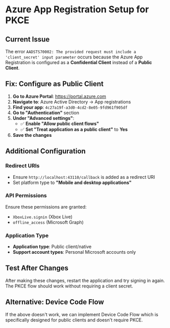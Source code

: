 # Azure App Registration Setup for PKCE

## Current Issue
The error `AADSTS70002: The provided request must include a 'client_secret' input parameter` occurs because the Azure App Registration is configured as a **Confidential Client** instead of a **Public Client**.

## Fix: Configure as Public Client

1. **Go to Azure Portal**: https://portal.azure.com
2. **Navigate to**: Azure Active Directory → App registrations
3. **Find your app**: `4c27a19f-a3d0-4cd2-8e05-9fd961f905df`
4. **Go to "Authentication"** section
5. **Under "Advanced settings"**:
   - ✅ **Enable "Allow public client flows"** 
   - ✅ **Set "Treat application as a public client"** to **Yes**
6. **Save the changes**

## Additional Configuration

### Redirect URIs
- Ensure `http://localhost:43110/callback` is added as a redirect URI
- Set platform type to **"Mobile and desktop applications"**

### API Permissions
Ensure these permissions are granted:
- `XboxLive.signin` (Xbox Live)
- `offline_access` (Microsoft Graph)

### Application Type
- **Application type**: Public client/native
- **Support account types**: Personal Microsoft accounts only

## Test After Changes
After making these changes, restart the application and try signing in again. The PKCE flow should work without requiring a client secret.

## Alternative: Device Code Flow
If the above doesn't work, we can implement Device Code Flow which is specifically designed for public clients and doesn't require PKCE.
